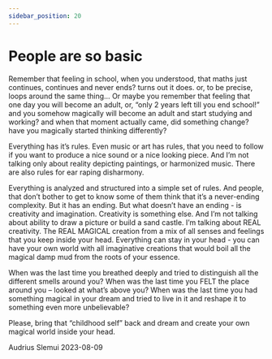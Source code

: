 ```yaml
---
sidebar_position: 20
---
```


# People are so basic

Remember that feeling in school, when you understood, that maths just continues, continues and never ends? turns out it does. or, to be precise, loops around the same thing… Or maybe you remember that feeling that one day you will become an adult, or, “only 2 years left till you end school!” and you somehow magically will become an adult and start studying and working? and when that moment actually came, did something change? have you magically started thinking differently?

Everything has it’s rules. Even music or art has rules, that you need to follow if you want to produce a nice sound or a nice looking piece. And I’m not talking only about reality depicting paintings, or harmonized music. There are also rules for ear raping disharmony.

Everything is analyzed and structured into a simple set of rules. And people, that don’t bother to get to know some of them think that it’s a never-ending complexity. But it has an ending. But what doesn’t have an ending - is creativity and imagination.
Creativity is something else. And I’m not talking about ability to draw a picture or build a sand castle. I’m talking about REAL creativity. The REAL MAGICAL creation from a mix of all senses and feelings that you keep inside your head. Everything can stay in your head - you can have your own world with all imaginative creations that would boil all the magical damp mud from the roots of your essence.

When was the last time you breathed deeply and tried to distinguish all the different smells around you? When was the last time you FELT the place around you – looked at what’s above you? When was the last time you had something magical in your dream and tried to live in it and reshape it to something even more unbelievable?

Please, bring that “childhood self” back and dream and create your own magical world inside your head.

Audrius
Slemui
2023-08-09
